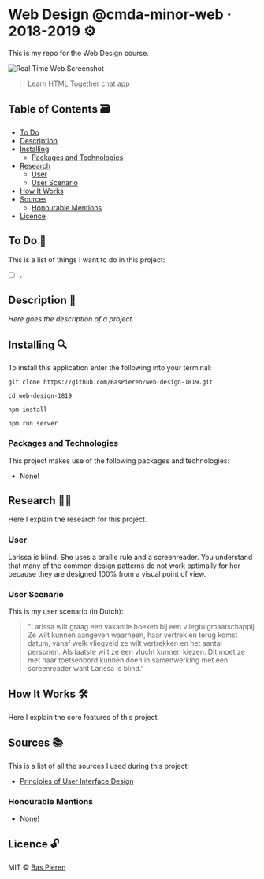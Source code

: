 # Web Design @cmda-minor-web · 2018-2019 ⚙️

This is my repo for the Web Design course.

![Real Time Web Screenshot](https://i.imgur.com/t95Kias.png)
> Learn HTML Together chat app

## Table of Contents 🗃
* [To Do](#to-do-)
* [Description](#description-)
* [Installing](#installing-)
  * [Packages and Technologies](#packages-and-technologies)
* [Research](#research-)
  * [User](#user)
  * [User Scenario](#user-scenario)
* [How It Works](#how-it-works-️)
* [Sources](#sources-)
  * [Honourable Mentions](#honourable-mentions)
* [Licence](#licence-)

## To Do 📌
This is a list of things I want to do in this project:

- [ ] .

## Description 📝
*Here goes the description of a project.*

## Installing 🔍
To install this application enter the following into your terminal:
```
git clone https://github.com/BasPieren/web-design-1819.git

cd web-design-1819

npm install

npm run server
```

### Packages and Technologies
This project makes use of the following packages and technologies:

* None!

## Research 🕵🏻
Here I explain the research for this project.

### User
Larissa is blind. She uses a braille rule and a screenreader. You understand that many of the common design patterns do not work optimally for her because they are designed 100% from a visual point of view.

### User Scenario
This is my user scenario (in Dutch):

> "Larissa wilt graag een vakantie boeken bij een vliegtuigmaatschappij. Ze wilt kunnen aangeven waarheen, haar vertrek en terug komst datum, vanaf welk vliegveld ze wilt vertrekken en het aantal personen. Als laatste wilt ze een vlucht kunnen kiezen. Dit moet ze met haar toetsenbord kunnen doen in samenwerking met een screenreader want Larissa is blind."

## How It Works 🛠️
Here I explain the core features of this project.

## Sources 📚
This is a list of all the sources I used during this project:

  * [Principles of User Interface Design](http://bokardo.com/principles-of-user-interface-design/)

### Honourable Mentions

  * None!

## Licence 🔓
MIT © [Bas Pieren](https://github.com/BasPieren)
